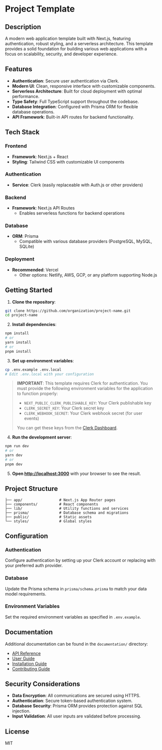 # Project Template

## Description
A modern web application template built with Next.js, featuring authentication, robust styling, and a serverless architecture. This template provides a solid foundation for building various web applications with a focus on scalability, security, and developer experience.

## Features
- **Authentication**: Secure user authentication via Clerk.
- **Modern UI**: Clean, responsive interface with customizable components.
- **Serverless Architecture**: Built for cloud deployment with optimal performance.
- **Type Safety**: Full TypeScript support throughout the codebase.
- **Database Integration**: Configured with Prisma ORM for flexible database operations.
- **API Framework**: Built-in API routes for backend functionality.

## Tech Stack
### **Frontend**
- **Framework**: Next.js + React
- **Styling**: Tailwind CSS with customizable UI components

### **Authentication**
- **Service**: Clerk (easily replaceable with Auth.js or other providers)

### **Backend**
- **Framework**: Next.js API Routes
  - Enables serverless functions for backend operations

### **Database**
- **ORM**: Prisma
  - Compatible with various database providers (PostgreSQL, MySQL, SQLite)

### **Deployment**
- **Recommended**: Vercel
  - Other options: Netlify, AWS, GCP, or any platform supporting Node.js

## Getting Started

1. **Clone the repository**:
```bash
git clone https://github.com/organization/project-name.git
cd project-name
```

2. **Install dependencies**:
```bash
npm install
# or
yarn install
# or
pnpm install
```

3. **Set up environment variables**:
```bash
cp .env.example .env.local
# Edit .env.local with your configuration
```

> **IMPORTANT**: This template requires Clerk for authentication. You must provide the following environment variables for the application to function properly:
> - `NEXT_PUBLIC_CLERK_PUBLISHABLE_KEY`: Your Clerk publishable key
> - `CLERK_SECRET_KEY`: Your Clerk secret key
> - `CLERK_WEBHOOK_SECRET`: Your Clerk webhook secret (for user events)
>
> You can get these keys from the [Clerk Dashboard](https://dashboard.clerk.com).

4. **Run the development server**:
```bash
npm run dev
# or
yarn dev
# or
pnpm dev
```

5. **Open [http://localhost:3000](http://localhost:3000)** with your browser to see the result.

## Project Structure
```
├── app/                 # Next.js App Router pages
├── components/          # React components
├── lib/                 # Utility functions and services
├── prisma/              # Database schema and migrations
├── public/              # Static assets
└── styles/              # Global styles
```

## Configuration

### Authentication
Configure authentication by setting up your Clerk account or replacing with your preferred auth provider.

### Database
Update the Prisma schema in `prisma/schema.prisma` to match your data model requirements.

### Environment Variables
Set the required environment variables as specified in `.env.example`.

## Documentation
Additional documentation can be found in the `documentation/` directory:
- [API Reference](documentation/api-reference.md)
- [User Guide](documentation/user-guide.md)
- [Installation Guide](documentation/installation-guide.md)
- [Contributing Guide](documentation/CONTRIBUTING.md)

## Security Considerations
- **Data Encryption**: All communications are secured using HTTPS.
- **Authentication**: Secure token-based authentication system.
- **Database Security**: Prisma ORM provides protection against SQL injection.
- **Input Validation**: All user inputs are validated before processing.

## License
MIT
